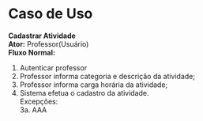 # Caso de Uso

**Cadastrar Atividade**  
**Ator:** Professor(Usuário)  
**Fluxo Normal:**
1. Autenticar professor
2. Professor informa categoria e descrição da atividade; 
3. Professor informa carga horária da atividade;  
4. Sistema efetua o cadastro da atividade.  
Excepções:  
3a. AAA  